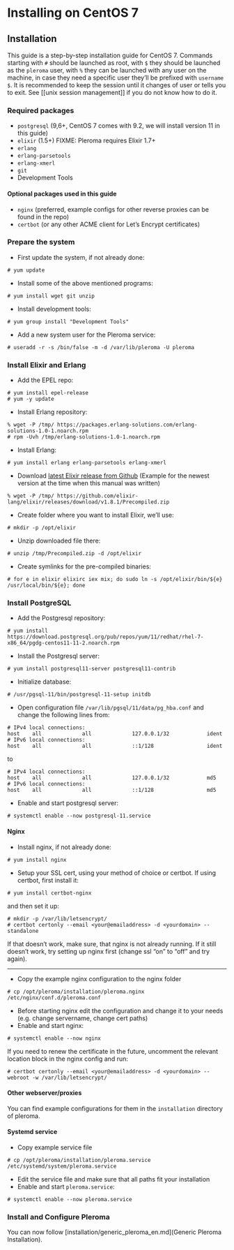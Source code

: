 # Installing on CentOS 7
## Installation

This guide is a step-by-step installation guide for CentOS 7.
Commands starting with `#` should be launched as root, with `$` they should be launched as the `pleroma` user, with `%` they can be launched with any user on the machine, in case they need a specific user they’ll be prefixed with `username $`. It is recommended to keep the session until it changes of user or tells you to exit. See [[unix session management]] if you do not know how to do it.

### Required packages

* `postgresql` (9,6+, CentOS 7 comes with 9.2, we will install version 11 in this guide)
* `elixir` (1.5+) FIXME: Pleroma requires Elixir 1.7+
* `erlang`
* `erlang-parsetools`
* `erlang-xmerl`
* `git`
* Development Tools

#### Optional packages used in this guide

* `nginx` (preferred, example configs for other reverse proxies can be found in the repo)
* `certbot` (or any other ACME client for Let’s Encrypt certificates)

### Prepare the system

* First update the system, if not already done:

```shell
# yum update
```

* Install some of the above mentioned programs:

```shell
# yum install wget git unzip
```

* Install development tools:

```shell
# yum group install "Development Tools"
```

* Add a new system user for the Pleroma service:

```shell
# useradd -r -s /bin/false -m -d /var/lib/pleroma -U pleroma
```

### Install Elixir and Erlang

* Add the EPEL repo:

```shell
# yum install epel-release
# yum -y update
```

* Install Erlang repository:

```shell
% wget -P /tmp/ https://packages.erlang-solutions.com/erlang-solutions-1.0-1.noarch.rpm
# rpm -Uvh /tmp/erlang-solutions-1.0-1.noarch.rpm
```

* Install Erlang:

```shell
# yum install erlang erlang-parsetools erlang-xmerl
```

* Download [latest Elixir release from Github](https://github.com/elixir-lang/elixir/releases/tag/v1.8.1) (Example for the newest version at the time when this manual was written)

```shell
% wget -P /tmp/ https://github.com/elixir-lang/elixir/releases/download/v1.8.1/Precompiled.zip
```

* Create folder where you want to install Elixir, we’ll use:

```shell
# mkdir -p /opt/elixir
```

* Unzip downloaded file there:

```shell
# unzip /tmp/Precompiled.zip -d /opt/elixir
```

* Create symlinks for the pre-compiled binaries:

```shell
# for e in elixir elixirc iex mix; do sudo ln -s /opt/elixir/bin/${e} /usr/local/bin/${e}; done
```

### Install PostgreSQL

* Add the Postgresql repository:

```shell
# yum install https://download.postgresql.org/pub/repos/yum/11/redhat/rhel-7-x86_64/pgdg-centos11-11-2.noarch.rpm
```

* Install the Postgresql server:

```shell
# yum install postgresql11-server postgresql11-contrib
```

* Initialize database:

```shell
# /usr/pgsql-11/bin/postgresql-11-setup initdb
```

* Open configuration file `/var/lib/pgsql/11/data/pg_hba.conf` and change the following lines from:

```plain
# IPv4 local connections:
host    all             all             127.0.0.1/32            ident
# IPv6 local connections:
host    all             all             ::1/128                 ident
```

to

```plain
# IPv4 local connections:
host    all             all             127.0.0.1/32            md5
# IPv6 local connections:
host    all             all             ::1/128                 md5
```

* Enable and start postgresql server:

```shell
# systemctl enable --now postgresql-11.service
```

#### Nginx

* Install nginx, if not already done:

```shell
# yum install nginx
```

* Setup your SSL cert, using your method of choice or certbot. If using certbot, first install it:

```shell
# yum install certbot-nginx
```

and then set it up:

```shell
# mkdir -p /var/lib/letsencrypt/
# certbot certonly --email <your@emailaddress> -d <yourdomain> --standalone
```

If that doesn’t work, make sure, that nginx is not already running. If it still doesn’t work, try setting up nginx first (change ssl “on” to “off” and try again).

---

* Copy the example nginx configuration to the nginx folder

```shell
# cp /opt/pleroma/installation/pleroma.nginx /etc/nginx/conf.d/pleroma.conf
```

* Before starting nginx edit the configuration and change it to your needs (e.g. change servername, change cert paths)
* Enable and start nginx:

```shell
# systemctl enable --now nginx
```

If you need to renew the certificate in the future, uncomment the relevant location block in the nginx config and run:

```shell
# certbot certonly --email <your@emailaddress> -d <yourdomain> --webroot -w /var/lib/letsencrypt/
```

#### Other webserver/proxies

You can find example configurations for them in the `installation` directory of pleroma.

#### Systemd service

* Copy example service file

```shell
# cp /opt/pleroma/installation/pleroma.service /etc/systemd/system/pleroma.service
```

* Edit the service file and make sure that all paths fit your installation
* Enable and start `pleroma.service`:

```shell
# systemctl enable --now pleroma.service
```

### Install and Configure Pleroma
You can now follow [installation/generic_pleroma_en.md](Generic Pleroma Installation).
